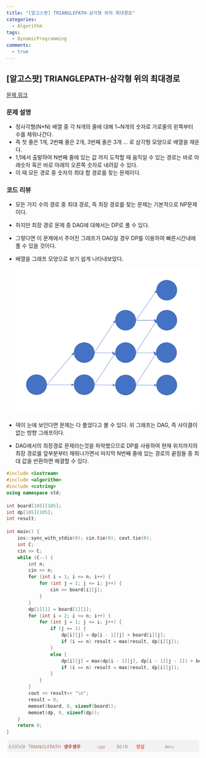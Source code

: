 ```yaml
---
title: "[알고스팟] TRIANGLEPATH-삼각형 위의 최대경로"
categories:
  - Algorithm
tags:
  - DynamicProgramming
comments:
  - true
---
```


## [알고스팟] TRIANGLEPATH-삼각형 위의 최대경로


[문제 링크](https://algospot.com/judge/problem/read/TRIANGLEPATH)

### 문제 설명
* 정사각형(N*N) 배열 중 각 N개의 줄에 대해 1~N개의 숫자로 가로줄의 왼쪽부터 수를 채워나간다.
* 즉 첫 줄은 1개, 2번째 줄은 2개, 3번째 줄은 3개 ... 로 삼각형 모양으로 배열을 채운다.
* 1,1에서 출발하여 N번째 줄에 있는 값 까지 도착할 때 움직일 수 있는 경로는 바로 아래숫자 혹은 바로 아래의 오른쪽 숫자로 내려갈 수 있다.
* 이 때 모든 경로 중 숫자의 최대 합 경로를 찾는 문제이다.

### 코드 리뷰
* 모든 가지 수의 경로 중 최대 경로, 즉 최장 경로를 찾는 문제는 기본적으로 NP문제이다.
* 하지만 최장 경로 문제 중 DAG에 대해서는 DP로 풀 수 있다.
* 그렇다면 이 문제에서 주어진 그래프가 DAG일 경우 DP를 이용하여 빠른시간내에 풀 수 있을 것이다.
* 배열을 그래프 모양으로 보기 쉽게 나타내보았다.
  
  ![](/assets/img/Algorithm/201909171.png)

* 덱이 눈에 보인다면 문제는 다 풀었다고 볼 수 있다. 위 그래프는 DAG, 즉 사이클이 없는 방향 그래프이다.
* DAG에서의 최장경로 문제라는것을 파악했으므로 DP를 사용하여 현재 위치까지의 최장 경로를 앞부분부터 채워나가면서 마지막 N번째 줄에 있는 경로의 끝점들 중 최대 값을 반환하면 해결할 수 있다. 

```cpp
#include <iostream>
#include <algorithm>
#include <cstring>
using namespace std;

int board[105][105];
int dp[105][105];
int result;

int main() {
	ios::sync_with_stdio(0); cin.tie(0); cout.tie(0);
	int C;
	cin >> C;
	while (C--) {
		int n;
		cin >> n;
		for (int i = 1; i <= n; i++) {
			for (int j = 1; j <= i; j++) {
				cin >> board[i][j];
			}
		}
		dp[1][1] = board[1][1];
		for (int i = 2; i <= n; i++) {
			for (int j = 1; j <= i; j++) {
				if (j == 1) {
					dp[i][j] = dp[i - 1][j] + board[i][j];
					if (i == n) result = max(result, dp[i][j]);
				}
				else {
					dp[i][j] = max(dp[i - 1][j], dp[i - 1][j - 1]) + board[i][j];
					if (i == n) result = max(result, dp[i][j]);
				}
			}
		}
		cout << result<< "\n";
		result = 0;
		memset(board, 0, sizeof(board));
		memset(dp, 0, sizeof(dp));
	}
	return 0;
}
```

  ![](/assets/img/Algorithm/201909172.png)
